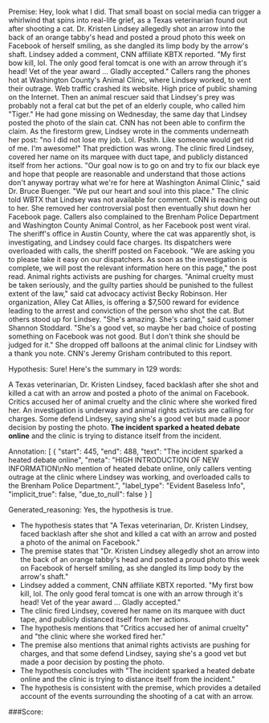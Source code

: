 
Premise:
Hey, look what I did. That small boast on social media can trigger a whirlwind that spins into real-life grief, as a Texas veterinarian found out after shooting a cat. Dr. Kristen Lindsey allegedly shot an arrow into the back of an orange tabby's head and posted a proud photo this week on Facebook of herself smiling, as she dangled its limp body by the arrow's shaft. Lindsey added a comment, CNN affiliate KBTX reported. "My first bow kill, lol. The only good feral tomcat is one with an arrow through it's head! Vet of the year award ... Gladly accepted." Callers rang the phones hot at Washington County's Animal Clinic, where Lindsey worked, to vent their outrage. Web traffic crashed its website. High price of public shaming on the Internet. Then an animal rescuer said that Lindsey's prey was probably not a feral cat but the pet of an elderly couple, who called him "Tiger." He had gone missing on Wednesday, the same day that Lindsey posted the photo of the slain cat. CNN has not been able to confirm the claim. As the firestorm grew, Lindsey wrote in the comments underneath her post: "no I did not lose my job. Lol. Psshh. Like someone would get rid of me. I'm awesome!" That prediction was wrong. The clinic fired Lindsey, covered her name on its marquee with duct tape, and publicly distanced itself from her actions. "Our goal now is to go on and try to fix our black eye and hope that people are reasonable and understand that those actions don't anyway portray what we're for here at Washington Animal Clinic," said Dr. Bruce Buenger. "We put our heart and soul into this place." The clinic told WBTX that Lindsey was not available for comment. CNN is reaching out to her. She removed her controversial post then eventually shut down her Facebook page. Callers also complained to the Brenham Police Department and Washington County Animal Control, as her Facebook post went viral. The sheriff's office in Austin County, where the cat was apparently shot, is investigating, and Lindsey could face charges. Its dispatchers were overloaded with calls, the sheriff posted on Facebook. "We are asking you to please take it easy on our dispatchers. As soon as the investigation is complete, we will post the relevant information here on this page," the post read. Animal rights activists are pushing for charges. "Animal cruelty must be taken seriously, and the guilty parties should be punished to the fullest extent of the law," said cat advocacy activist Becky Robinson. Her organization, Alley Cat Allies, is offering a $7,500 reward for evidence leading to the arrest and conviction of the person who shot the cat. But others stood up for Lindsey. "She's amazing. She's caring," said customer Shannon Stoddard. "She's a good vet, so maybe her bad choice of posting something on Facebook was not good. But I don't think she should be judged for it." She dropped off balloons at the animal clinic for Lindsey with a thank you note. CNN's Jeremy Grisham contributed to this report.


Hypothesis:
Sure! Here's the summary in 129 words:

A Texas veterinarian, Dr. Kristen Lindsey, faced backlash after she shot and killed a cat with an arrow and posted a photo of the animal on Facebook. Critics accused her of animal cruelty and the clinic where she worked fired her. An investigation is underway and animal rights activists are calling for charges. Some defend Lindsey, saying she's a good vet but made a poor decision by posting the photo. **The incident sparked a heated debate online** and the clinic is trying to distance itself from the incident.

Annotation:
[
  {
    "start": 445,
    "end": 488,
    "text": "The incident sparked a heated debate online",
    "meta": "HIGH INTRODUCTION OF NEW INFORMATION\nNo mention of heated debate online, only callers venting outrage at the clinic where Lindsey was working, and overloaded calls to the Brenham Police Department.",
    "label_type": "Evident Baseless Info",
    "implicit_true": false,
    "due_to_null": false
  }
]

Generated_reasoning:
Yes, the hypothesis is true. 
- The hypothesis states that "A Texas veterinarian, Dr. Kristen Lindsey, faced backlash after she shot and killed a cat with an arrow and posted a photo of the animal on Facebook." 
- The premise states that "Dr. Kristen Lindsey allegedly shot an arrow into the back of an orange tabby's head and posted a proud photo this week on Facebook of herself smiling, as she dangled its limp body by the arrow's shaft." 
- Lindsey added a comment, CNN affiliate KBTX reported. "My first bow kill, lol. The only good feral tomcat is one with an arrow through it's head! Vet of the year award ... Gladly accepted." 
- The clinic fired Lindsey, covered her name on its marquee with duct tape, and publicly distanced itself from her actions. 
- The hypothesis mentions that "Critics accused her of animal cruelty" and "the clinic where she worked fired her." 
- The premise also mentions that animal rights activists are pushing for charges, and that some defend Lindsey, saying she's a good vet but made a poor decision by posting the photo. 
- The hypothesis concludes with "The incident sparked a heated debate online and the clinic is trying to distance itself from the incident." 
- The hypothesis is consistent with the premise, which provides a detailed account of the events surrounding the shooting of a cat with an arrow.

###Score:
